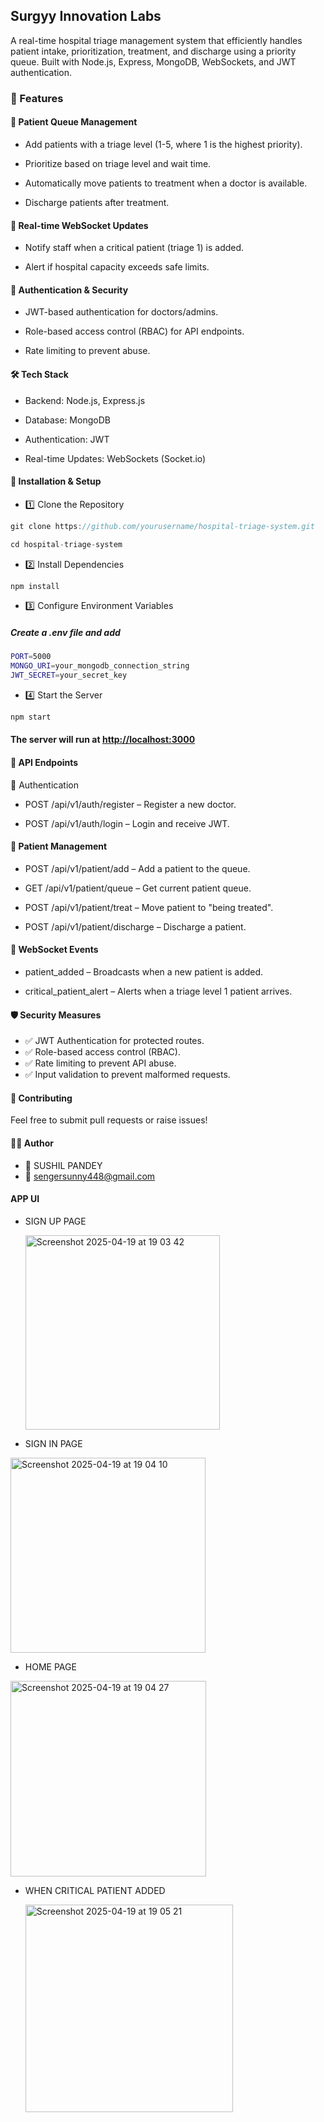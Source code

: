 ## Surgyy Innovation Labs

A real-time hospital triage management system that efficiently handles patient intake, prioritization, treatment, and discharge using a priority queue. Built with Node.js, Express, MongoDB, WebSockets, and JWT authentication.

### 📌 Features

#### 🏥 Patient Queue Management

- Add patients with a triage level (1-5, where 1 is the highest priority).

- Prioritize based on triage level and wait time.

- Automatically move patients to treatment when a doctor is available.

- Discharge patients after treatment.

#### 📡 Real-time WebSocket Updates

- Notify staff when a critical patient (triage 1) is added.

- Alert if hospital capacity exceeds safe limits.

#### 🔐 Authentication & Security

- JWT-based authentication for doctors/admins.

- Role-based access control (RBAC) for API endpoints.

- Rate limiting to prevent abuse.

#### 🛠 Tech Stack

- Backend: Node.js, Express.js

- Database: MongoDB

- Authentication: JWT

- Real-time Updates: WebSockets (Socket.io)

#### 🚀 Installation & Setup

- 1️⃣ Clone the Repository

```javascript
git clone https://github.com/yourusername/hospital-triage-system.git

cd hospital-triage-system
```

- 2️⃣ Install Dependencies

```javascript
npm install
```

- 3️⃣ Configure Environment Variables

##### Create a .env file and add

```bash
PORT=5000
MONGO_URI=your_mongodb_connection_string
JWT_SECRET=your_secret_key
```

- 4️⃣ Start the Server

```bash
npm start
```

#### The server will run at <http://localhost:3000>

#### 🏥 API Endpoints

👤 Authentication

- POST /api/v1/auth/register – Register a new doctor.

- POST /api/v1/auth/login – Login and receive JWT.

#### 🏥 Patient Management

- POST /api/v1/patient/add – Add a patient to the queue.

- GET /api/v1/patient/queue – Get current patient queue.

- POST /api/v1/patient/treat – Move patient to "being treated".

- POST /api/v1/patient/discharge – Discharge a patient.

#### 📡 WebSocket Events

- patient_added – Broadcasts when a new patient is added.

- critical_patient_alert – Alerts when a triage level 1 patient arrives.

#### 🛡 Security Measures

- ✅ JWT Authentication for protected routes.
- ✅ Role-based access control (RBAC).
- ✅ Rate limiting to prevent API abuse.
- ✅ Input validation to prevent malformed requests.

#### 🤝 Contributing

Feel free to submit pull requests or raise issues!

#### 🧑‍💻 Author

- 👤 SUSHIL PANDEY
- 📧 <sengersunny448@gmail.com>


####  APP UI

- SIGN UP PAGE

  <img width="311" alt="Screenshot 2025-04-19 at 19 03 42" src="https://github.com/user-attachments/assets/fe957f5b-9492-49e8-993c-75b6c7cb2e07" />



- SIGN IN PAGE
  
 <img width="312" alt="Screenshot 2025-04-19 at 19 04 10" src="https://github.com/user-attachments/assets/0e788852-4727-433b-801b-cf509cd90fe6" />

 

- HOME PAGE

  
 <img width="313" alt="Screenshot 2025-04-19 at 19 04 27" src="https://github.com/user-attachments/assets/9bc2f8ed-791d-4a02-b975-d8bf470c15ba" />


- WHEN CRITICAL PATIENT ADDED 

  <img width="332" alt="Screenshot 2025-04-19 at 19 05 21" src="https://github.com/user-attachments/assets/27ae30c4-8bc8-4d62-8a7c-51209a494407" />

  
